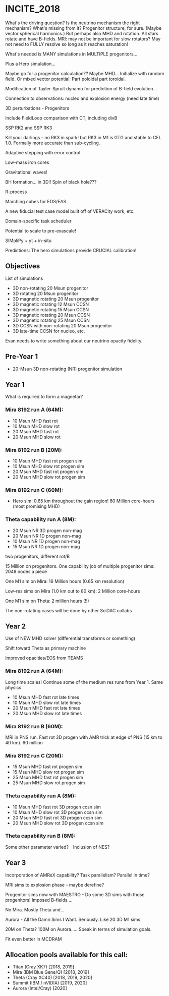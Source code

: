 # INCITE_2018

What's the driving question? Is the neutrino mechanism the right mechanism? What's missing from it? Progenitor structure, for sure. (Maybe vector spherical harmonics.) But perhaps also MHD and rotation. All stars rotate and have B-fields. MRI: may not be important for slow rotators? May not need to FULLY resolve so long as it reaches saturation!

What's needed is MANY simulations in MULTIPLE progenitors...

Plus a Hero simulation...

Maybe go for a progenitor calculation?? Maybe MHD... Initialize with random field. Or mixed vector potential: Part poloidal part toroidal.

Modification of Tayler-Spruit dynamo for prediction of B-field evolution...

Connection to observations: nucleo and explosion energy (need late time)

3D perturbations - Progenitors

Include FieldLoop comparison with CT, including divB

SSP RK2 and SSP RK3

Kill your darlings - no RK3 in spark! but RK3 in M1 is GTG and stable to CFL 1.0\. Formally more accurate than sub-cycling.

Adaptive stepping with error control

Low-mass iron cores

Gravitational waves!

BH formation... in 3D!! Spin of black hole???

R-process

Marching cubes for EOS/EAS

A new fiducial test case model built off of VERACity work, etc.

Domain-specific task scheduler

Potential to scale to pre-exascale!

SIMpliPy + yt + in-situ

Predictions: The hero simulations provide CRUCIAL calibration!

## Objectives

List of simulations

- 3D non-rotating 20 Msun progenitor
- 3D rotating 20 Msun progenitor
- 3D magnetic rotating 20 Msun progenitor
- 3D magnetic rotating 12 Msun CCSN
- 3D magnetic rotating 15 Msun CCSN
- 3D magnetic rotating 20 Msun CCSN
- 3D magnetic rotating 25 Msun CCSN
- 3D CCSN with non-rotating 20 Msun progenitor
- 3D late-time CCSN for nucleo, etc.

Evan needs to write something about our neutrino opacity fidelity.

## Pre-Year 1

- 20-Msun 3D non-rotating (NR) progenitor simulation

## Year 1

What is required to form a magnetar?

### Mira 8192 run A (64M):

- 10 Msun MHD fast rot
- 10 Msun MHD slow rot
- 20 Msun MHD fast rot
- 20 Msun MHD slow rot

### Mira 8192 run B (20M):

- 10 Msun MHD fast rot progen sim
- 10 Msun MHD slow rot progen sim
- 20 Msun MHD fast rot progen sim
- 20 Msun MHD slow rot progen sim

### Mira 8192 run C (60M):

- Hero sim: 0.65 km throughout the gain region! 60 Million core-hours (most promising MHD)

### Theta capability run A (8M):

- 20 Msun NR 3D progen non-mag
- 20 Msun NR 1D progen non-mag
- 10 Msun NR 1D progen non-mag
- 15 Msun NR 1D progen non-mag

two progenitors, different rot/B

15 Million on progenitors. One capability job of multiple progenitor sims: 2048 nodes a piece

One M1 sim on Mira: 16 Million hours (0.65 km resolution)

Low-res sims on Mira (1.0 km out to 80 km): 2 Million core-hours

One M1 sim on Theta: 2 million hours (!!)

The non-rotating cases will be done by other SciDAC collabs

## Year 2

Use of NEW MHD solver (differential transforms or something)

Shift toward Theta as primary machine

Improved opacities/EOS from TEAMS

### Mira 8192 run A (64M):

Long time scales! Continue some of the medium res runs from Year 1\. Same physics.

- 10 Msun MHD fast rot late times
- 10 Msun MHD slow rot late times
- 20 Msun MHD fast rot late times
- 20 Msun MHD slow rot late times

### Mira 8192 run B (60M):

MRI in PNS run. Fast rot 3D progen with AMR trick at edge of PNS (15 km to 40 km). 60 million

### Mira 8192 run C (20M):

- 15 Msun MHD fast rot progen sim
- 15 Msun MHD slow rot progen sim
- 25 Msun MHD fast rot progen sim
- 25 Msun MHD slow rot progen sim

### Theta capability run A (8M):

- 10 Msun MHD fast rot 3D progen ccsn sim
- 10 Msun MHD slow rot 3D progen ccsn sim
- 20 Msun MHD fast rot 3D progen ccsn sim
- 20 Msun MHD slow rot 3D progen ccsn sim

### Theta capability run B (8M):

Some other parameter varied? - Inclusion of NES?

## Year 3

Incorporation of AMReX capability? Task parallelism? Parallel in time?

MRI sims to explosion phase - maybe derefine?

Progenitor sims now with MAESTRO - Do some 3D sims with those progenitors! Imposed B-fields....

No Mira. Mostly Theta and...

Aurora - All the Damn Sims I Want. Seriously. Like 20 3D M1 sims.

20M on Theta? 100M on Aurora..... Speak in terms of simulation goals.

Fit even better in MCDRAM

## Allocation pools available for this call:

- Titan (Cray XK7) [2018, 2019]
- Mira (IBM Blue Gene/Q) [2018, 2019]
- Theta (Cray XC40) [2018, 2019, 2020]
- Summit (IBM / nVIDIA) [2019, 2020]
- Aurora (Intel/Cray) [2020]
